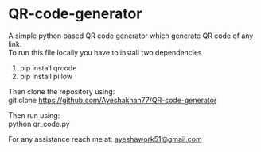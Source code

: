 # QR-code-generator

A simple python based QR code generator which generate QR code of any link. <br>
To run this file locally you have to install two dependencies

1. pip install qrcode
2. pip install pillow

Then clone the repository using: <br>
git clone https://github.com/Ayeshakhan77/QR-code-generator

Then run using: <br>
python qr_code.py

For any assistance reach me at: ayeshawork51@gmail.com
